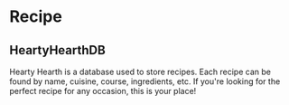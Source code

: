 # Recipe
## HeartyHearthDB
Hearty Hearth is a database used to store recipes. Each recipe can be found by name, cuisine, course, ingredients, etc.
If you're looking for the perfect recipe for any occasion, this is your place!
